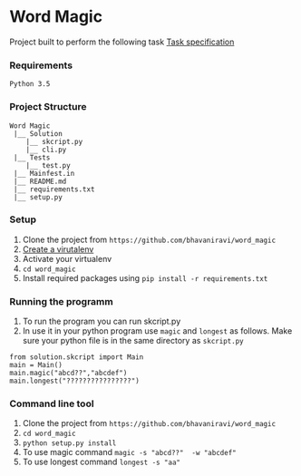 # Word Magic

Project built to perform the following task 
[Task specification](https://gist.github.com/swaathi/3356d2d2a1476be21f6938b77d61f82d)

### Requirements 

`Python 3.5`

### Project Structure 

```
Word Magic
 |__ Solution
 	|__ skcript.py
 	|__ cli.py
 |__ Tests
 	|__ test.py
 |__ Mainfest.in
 |__ README.md
 |__ requirements.txt
 |__ setup.py
```

### Setup

1. Clone the project from `https://github.com/bhavaniravi/word_magic`
2. [Create a virutalenv](https://stackoverflow.com/questions/23842713/using-python-3-in-virtualenv)
3. Activate your virtualenv
4. `cd word_magic`
5. Install required packages using `pip install -r requirements.txt`

### Running the programm

1. To run the program you can run skcript.py
2. In use it in your python program use `magic` and `longest` as follows. Make sure your python file is in the same directory as `skcript.py`


```
from solution.skcript import Main
main = Main()
main.magic("abcd??","abcdef")
main.longest("????????????????")

```

### Command line tool

1. Clone the project from `https://github.com/bhavaniravi/word_magic`
2. `cd word_magic`
3. `python setup.py install`
4. To use magic command
	`magic -s "abcd??"  -w "abcdef"`
5. To use longest command 
	`longest -s "aa"`
